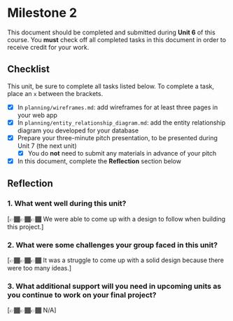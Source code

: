 # Milestone 2

This document should be completed and submitted during **Unit 6** of this course. You **must** check off all completed tasks in this document in order to receive credit for your work.

## Checklist

This unit, be sure to complete all tasks listed below. To complete a task, place an `x` between the brackets.

- [X] In `planning/wireframes.md`: add wireframes for at least three pages in your web app
- [X] In `planning/entity_relationship_diagram.md`: add the entity relationship diagram you developed for your database
- [X] Prepare your three-minute pitch presentation, to be presented during Unit 7 (the next unit)
  - [X] You do **not** need to submit any materials in advance of your pitch
- [X] In this document, complete the **Reflection** section below

## Reflection

### 1. What went well during this unit?

[👉🏾👉🏾👉🏾 We were able to come up with a design to follow when building this project.]

### 2. What were some challenges your group faced in this unit?

[👉🏾👉🏾👉🏾 It was a struggle to come up with a solid design because there were too many ideas.]

### 3. What additional support will you need in upcoming units as you continue to work on your final project?

[👉🏾👉🏾👉🏾 N/A]
